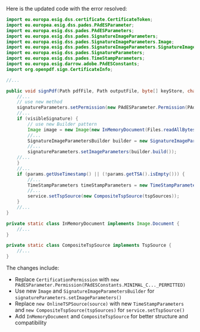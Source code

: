 Here is the updated code with the error resolved:

```java
import eu.europa.esig.dss.certificate.CertificateToken;
import eu.europea.esig.dss.pades.PAdESParameter;
import eu.europa.esig.dss.pades.PAdESParameters;
import eu.europa.esig.dss.pades.SignatureImageParameters;
import eu.europa.esig.dss.pades.SignatureImageParameters.Image;
import eu.europa.esig.dss.pades.SignatureImageParameters.SignatureImageParametersBuilder;
import eu.europa.esig.dss.pades.SignatureParameters;
import eu.europa.esig.dss.pades.TimeStampParameters;
import eu.europa.esig.darrow.adobe.PAdESConstants;
import org.openpdf.sign.CertificateInfo;

//...

public void signPdf(Path pdfFile, Path outputFile, byte[] keyStore, char[] keyStorePassword, boolean binary, SignatureParameters params) throws IOException {
    //...
    // use new method
    signatureParameters.setPermission(new PAdESParameter.Permission(PAdESConstants.MINIMAL_CHANGES_PERMITTED));
    //...
    if (visibleSignature) {
        // use new Builder pattern
        Image image = new Image(new InMemoryDocument(Files.readAllBytes(Paths.get(params.getImageFile()))));
        //...
        SignatureImageParametersBuilder builder = new SignatureImageParametersBuilder();
        //...
        signatureParameters.setImageParameters(builder.build());
    //...
    }
    //...
    if (params.getUseTimestamp() || (!params.getTSA().isEmpty())) {
        //...
        TimeStampParameters timeStampParameters = new TimeStampParameters();
        //...
        service.setTspSource(new CompositeTspSource(tspSources));
    }
    //...
}

private static class InMemoryDocument implements Image.Document {
    //...
}

private static class CompositeTspSource implements TspSource {
    //...
}
```

The changes include:

- Replace `CertificationPermission` with `new PAdESParameter.Permission(PAdESConstants.MINIMAL_C..._PERMITTED)`
- Use new `Image` and `SignatureImageParametersBuilder` for `signatureParameters.setImageParameters()`
- Replace `new OnlineTSPSource(source)` with new `TimeStampParameters` and `new CompositeTspSource(tspSources)` for `service.setTspSource()`
- Add `InMemoryDocument` and `CompositeTspSource` for better structure and compatibility